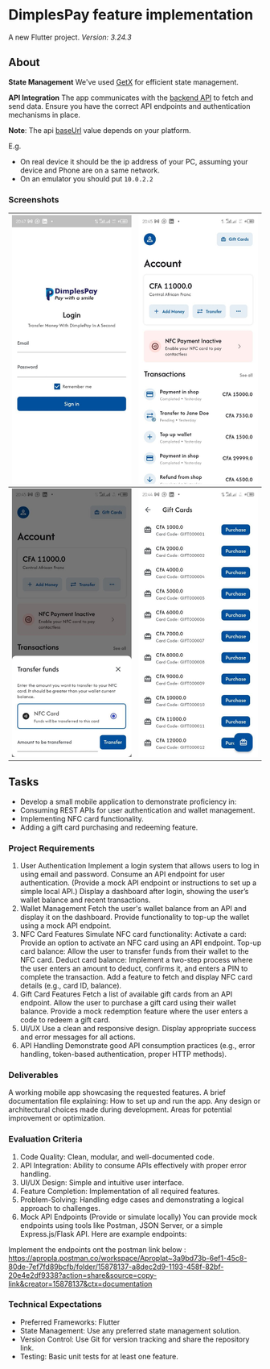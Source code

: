 # DimplesPay feature implementation

A new Flutter project.
_Version: 3.24.3_

## About

**State Management**
We've used [GetX](https://pub.dev/packages/get) for efficient state management.

**API Integration**
The app communicates with the [backend API](https://github.com/Asmitta-01/DimplesPay-api/) to fetch and send data. Ensure you have the correct API endpoints and authentication mechanisms in place.

**Note**: The api [baseUrl](https://github.com/Asmitta-01/Dimplespay-feature---Internship-Test/blob/bde7deecef0b35429c6fe162b1955d9ebc0e334e/lib/utils/api_service.dart#L10) value depends on your platform.

E.g.

- On real device it should be the ip address of your PC, assuming your device and Phone are on a same network.
- On an emulator you should put `10.0.2.2`

### Screenshots

|![Local Image](./assets/images/screenshots/1.jpg)|![Local Image](./assets/images/screenshots/2.jpg)|
|----------------------------------|-----------------|
|![Local Image](./assets/images/screenshots/3.jpg)|![Local Image](./assets/images/screenshots/4.jpg)|

## Tasks

- Develop a small mobile application to demonstrate proficiency in:
- Consuming REST APIs for user authentication and wallet management.
- Implementing NFC card functionality.
- Adding a gift card purchasing and redeeming feature.

### Project Requirements

1. User Authentication
Implement a login system that allows users to log in using email and password.
Consume an API endpoint for user authentication. (Provide a mock API endpoint or instructions to set up a simple local API.)
Display a dashboard after login, showing the user’s wallet balance and recent transactions.
2. Wallet Management
Fetch the user's wallet balance from an API and display it on the dashboard.
Provide functionality to top-up the wallet using a mock API endpoint.
3. NFC Card Features
Simulate NFC card functionality:
Activate a card: Provide an option to activate an NFC card using an API endpoint.
Top-up card balance: Allow the user to transfer funds from their wallet to the NFC card.
Deduct card balance: Implement a two-step process where the user enters an amount to deduct, confirms it, and enters a PIN to complete the transaction.
Add a feature to fetch and display NFC card details (e.g., card ID, balance).
4. Gift Card Features
Fetch a list of available gift cards from an API endpoint.
Allow the user to purchase a gift card using their wallet balance.
Provide a mock redemption feature where the user enters a code to redeem a gift card.
5. UI/UX
Use a clean and responsive design.
Display appropriate success and error messages for all actions.
6. API Handling
Demonstrate good API consumption practices (e.g., error handling, token-based authentication, proper HTTP methods).

### Deliverables

A working mobile app showcasing the requested features.
A brief documentation file explaining:
How to set up and run the app.
Any design or architectural choices made during development.
Areas for potential improvement or optimization.

### Evaluation Criteria

1. Code Quality: Clean, modular, and well-documented code.
2. API Integration: Ability to consume APIs effectively with proper error handling.
3. UI/UX Design: Simple and intuitive user interface.
4. Feature Completion: Implementation of all required features.
5. Problem-Solving: Handling edge cases and demonstrating a logical approach to challenges.
6. Mock API Endpoints (Provide or simulate locally)
You can provide mock endpoints using tools like Postman, JSON Server, or a simple Express.js/Flask API. Here are example endpoints:

Implement the endpoints ont the postman link below : <https://apropla.postman.co/workspace/Aproplat~3a9bd73b-6ef1-45c8-80de-7ef7fd89bcfb/folder/15878137-a8dec2d9-1193-458f-82bf-20e4e2df9338?action=share&source=copy-link&creator=15878137&ctx=documentation>

### Technical Expectations

- Preferred Frameworks: Flutter
- State Management: Use any preferred state management solution.
- Version Control: Use Git for version tracking and share the repository link.
- Testing: Basic unit tests for at least one feature.

